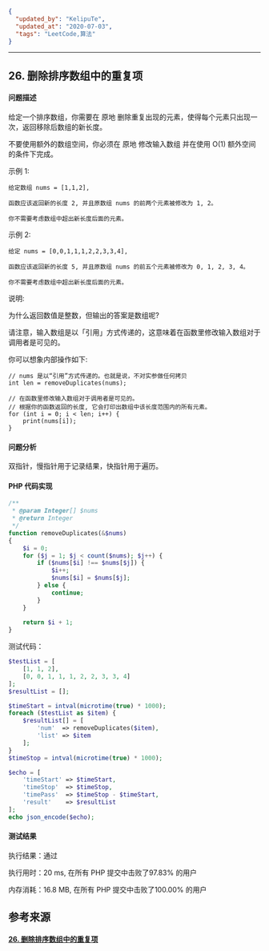 ```json
{
  "updated_by": "KelipuTe",
  "updated_at": "2020-07-03",
  "tags": "LeetCode,算法"
}
```

---

## 26. 删除排序数组中的重复项

#### 问题描述

给定一个排序数组，你需要在 原地 删除重复出现的元素，使得每个元素只出现一次，返回移除后数组的新长度。

不要使用额外的数组空间，你必须在 原地 修改输入数组 并在使用 O(1) 额外空间的条件下完成。

示例 1:

```
给定数组 nums = [1,1,2], 

函数应该返回新的长度 2, 并且原数组 nums 的前两个元素被修改为 1, 2。 

你不需要考虑数组中超出新长度后面的元素。
```

示例 2:

```
给定 nums = [0,0,1,1,1,2,2,3,3,4],

函数应该返回新的长度 5, 并且原数组 nums 的前五个元素被修改为 0, 1, 2, 3, 4。

你不需要考虑数组中超出新长度后面的元素。
```

说明:

为什么返回数值是整数，但输出的答案是数组呢?

请注意，输入数组是以「引用」方式传递的，这意味着在函数里修改输入数组对于调用者是可见的。

你可以想象内部操作如下:

```
// nums 是以“引用”方式传递的。也就是说，不对实参做任何拷贝
int len = removeDuplicates(nums);

// 在函数里修改输入数组对于调用者是可见的。
// 根据你的函数返回的长度, 它会打印出数组中该长度范围内的所有元素。
for (int i = 0; i < len; i++) {
    print(nums[i]);
}
```

#### 问题分析

双指针，慢指针用于记录结果，快指针用于遍历。

#### PHP 代码实现

```php
/**
 * @param Integer[] $nums
 * @return Integer
 */
function removeDuplicates(&$nums)
{
    $i = 0;
    for ($j = 1; $j < count($nums); $j++) {
        if ($nums[$i] !== $nums[$j]) {
            $i++;
            $nums[$i] = $nums[$j];
        } else {
            continue;
        }
    }
    
    return $i + 1;
}
```

测试代码：

```php
$testList = [
    [1, 1, 2],
    [0, 0, 1, 1, 1, 2, 2, 3, 3, 4]
];
$resultList = [];

$timeStart = intval(microtime(true) * 1000);
foreach ($testList as $item) {
    $resultList[] = [
        'num'  => removeDuplicates($item),
        'list' => $item
    ];
}
$timeStop = intval(microtime(true) * 1000);

$echo = [
    'timeStart' => $timeStart,
    'timeStop'  => $timeStop,
    'timePass'  => $timeStop - $timeStart,
    'result'    => $resultList
];
echo json_encode($echo);
```

#### 测试结果

执行结果：通过

执行用时：20 ms, 在所有 PHP 提交中击败了97.83% 的用户

内存消耗：16.8 MB, 在所有 PHP 提交中击败了100.00% 的用户

## 参考来源

#### [26. 删除排序数组中的重复项](https://leetcode-cn.com/problems/remove-duplicates-from-sorted-array/)